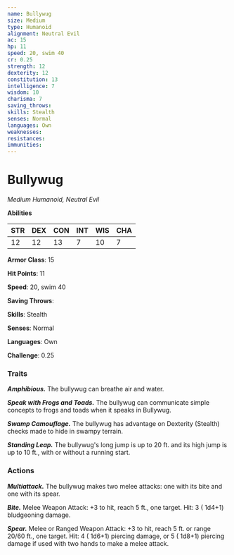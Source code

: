 ```yaml
---
name: Bullywug
size: Medium
type: Humanoid
alignment: Neutral Evil
ac: 15
hp: 11
speed: 20, swim 40
cr: 0.25
strength: 12
dexterity: 12
constitution: 13
intelligence: 7
wisdom: 10
charisma: 7
saving_throws: 
skills: Stealth
senses: Normal
languages: Own
weaknesses:
resistances:
immunities:
---
```


# Bullywug

*Medium Humanoid, Neutral Evil*

**Abilities**

| STR | DEX | CON | INT | WIS | CHA |
| --- | --- | --- | --- | --- | --- |
| 12 | 12 | 13 | 7 | 10 | 7 |

**Armor Class**: 15

**Hit Points**: 11

**Speed**: 20, swim 40

**Saving Throws**: 

**Skills**: Stealth

**Senses**: Normal

**Languages**: Own

**Challenge**: 0.25


### Traits
***Amphibious.*** The bullywug can breathe air and water.

***Speak with Frogs and Toads.*** The bullywug can communicate simple concepts to frogs and toads when it speaks in Bullywug.

***Swamp Camouflage.*** The bullywug has advantage on Dexterity (Stealth) checks made to hide in swampy terrain.

***Standing Leap.*** The bullywug's long jump is up to 20 ft. and its high jump is up to 10 ft., with or without a running start.


### Actions
***Multiattack.*** The bullywug makes two melee attacks: one with its bite and one with its spear.

***Bite.*** Melee Weapon Attack:  +3 to hit, reach 5 ft., one target. Hit: 3 ( 1d4+1) bludgeoning damage.

***Spear.*** Melee or Ranged Weapon Attack:  +3 to hit, reach 5 ft. or range 20/60 ft., one target. Hit: 4 ( 1d6+1) piercing damage, or 5 ( 1d8+1) piercing damage if used with two hands to make a melee attack.


